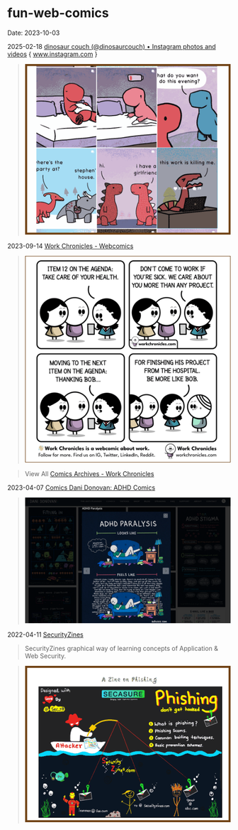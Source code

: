 # fun-web-comics
Date: 2023-10-03

2025-02-18 [dinosaur couch (@dinosaurcouch) • Instagram photos and videos](https://www.instagram.com/dinosaurcouch/) { www.instagram.com }

> ![image-20250217180811909](fun-web-comics.assets/image-20250217180811909.png)



2023-09-14 [Work Chronicles - Webcomics](https://workchronicles.com/)

> ![image-20231003190800509](./fun-web-comics.assets/image-20231003190800509.png)

> View All [Comics Archives - Work Chronicles](https://workchronicles.com/comics/)



2023-04-07 [Comics  Dani Donovan: ADHD Comics](https://www.adhddd.com/comics/)

> ![image-20230413180953539](./fun-web-comics.assets/image-20230413180953539.png)



2022-04-11 [SecurityZines](https://securityzines.com/#comics)

> SecurityZines graphical way of learning concepts of Application & Web Security.

> ![image-20231003222633629](./fun-web-comics.assets/image-20231003222633629.png)
